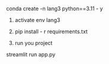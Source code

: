  conda create -n lang3 python==3.11 - y 

1. activate env lang3

2. pip install - r requirements.txt

3.  run you project

 streamlit run app.py 
 







